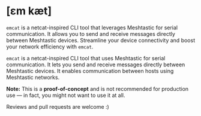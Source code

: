 # [ɛm kæt]

`emcat` is a netcat-inspired CLI tool that leverages Meshtastic for serial communication.
It allows you to send and receive messages directly between Meshtastic devices.
Streamline your device connectivity and boost your network efficiency with `emcat`.


`emcat` is a netcat-inspired CLI tool that uses Meshtastic for serial communication.
It lets you send and receive messages directly between Meshtastic devices.
It enables communication between hosts using Meshtastic networks.

**Note:** This is a **proof-of-concept** and is not recommended for production use — in fact, you might not want to use it at all. 

Reviews and pull requests are welcome :)
